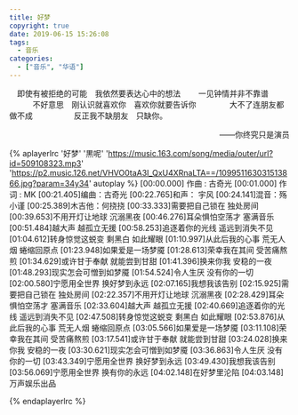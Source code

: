 ```yaml
---
title: 好梦
copyright: true
date: 2019-06-15 15:26:08
tags:
  - 音乐
categories:
  - ["音乐", "华语"]
---
```


&emsp;即使有被拒绝的可能&emsp;我依然要表达心中的想法
&emsp;&emsp;一见钟情并非不靠谱
&emsp;&emsp;&emsp;不好意思&emsp;刚认识就喜欢你&emsp;喜欢你就要告诉你
&emsp;&emsp;&emsp;&emsp;大不了连朋友都做不成
&emsp;&emsp;&emsp;&emsp;&emsp;反正我不缺朋友&emsp;只缺你。

<p align='right'>——你终究只是演员</p>

{% aplayerlrc '好梦' '黒呢' 'https://music.163.com/song/media/outer/url?id=509108323.mp3' 'https://p2.music.126.net/VHVO0taA3I_QxU4XRnaLTA==/109951163031513866.jpg?param=34y34' autoplay %}
[00:00.000] 作曲 : 古奇光
[00:01.000] 作词 : MK
[00:21.405]编曲：古奇光
[00:22.765]和声： 宇风
[00:24.141]混音：殇小谨
[00:25.389]木吉他：何挠挠
[00:33.333]需要把自己锁在 独处房间
[00:39.653]不用开灯让地球 沉溺黑夜
[00:46.276]耳朵惧怕空荡才 塞满音乐
[00:51.484]越大声 越孤立无援
[00:58.253]追逐着你的光线 遥远到消失不见
[01:04.612]转身惊觉这蜕变 剩黑白 如此耀眼
[01:10.997]从此后我的心事 荒无人烟 蜷缩回原点
[01:23.948]如果爱是一场梦魇
[01:28.613]荣幸我在其间 受苦痛熬煎
[01:34.629]或许甘于奉献 就能尝到甘甜
[01:41.396]换来你我 安稳的一夜
[01:48.293]现实怎会可憎到如梦魇
[01:54.524]令人生厌 没有你的一切
[02:00.580]宁愿用全世界 换好梦到永远
[02:07.165]我想我该告别
[02:15.925]需要把自己锁在 独处房间
[02:22.357]不用开灯让地球 沉溺黑夜
[02:28.429]耳朵惧怕空荡才 塞满音乐
[02:33.604]越大声 越孤立无援
[02:40.669]追逐着你的光线 遥远到消失不见
[02:47.508]转身惊觉这蜕变 剩黑白 如此耀眼
[02:53.876]从此后我的心事 荒无人烟 蜷缩回原点
[03:05.566]如果爱是一场梦魇
[03:11.108]荣幸我在其间 受苦痛熬煎
[03:17.541]或许甘于奉献 就能尝到甘甜
[03:24.028]换来你我 安稳的一夜
[03:30.621]现实怎会可憎到如梦魇
[03:36.863]令人生厌 没有你的一切
[03:43.349]宁愿用全世界 换好梦到永远
[03:49.430]我想我该告别
[03:56.069]宁愿用全世界 换有你的永远
[04:02.148]在好梦里沦陷
[04:03.148]万声娱乐出品

{% endaplayerlrc %}
